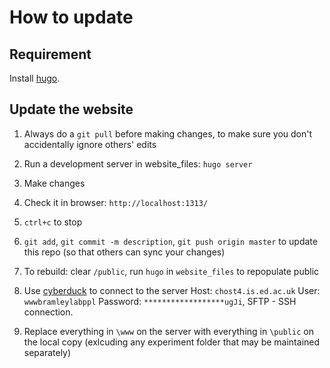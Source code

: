 # How to update

## Requirement

Install [hugo](https://gohugo.io/getting-started/installing/).


## Update the website

1. Always do a `git pull` before making changes, to make sure you don't accidentally ignore others' edits

2. Run a development server in website_files: `hugo server`

3. Make changes

4. Check it in browser: `http://localhost:1313/`

5. `ctrl+c` to stop

6. `git add`, `git commit -m description`, `git push origin master` to update this repo (so that others can sync your changes)

7. To rebuild: clear `/public`, run `hugo` in `website_files` to repopulate public

8. Use [cyberduck](https://www.cyber-duck.co.uk/) to connect to the server Host: `chost4.is.ed.ac.uk` User: `wwwbramleylabppl` Password: `******************ugJi`, SFTP - SSH connection.

9. Replace everything in `\www` on the server with everything in `\public` on the local copy (exlcuding any experiment folder that may be maintained separately)
